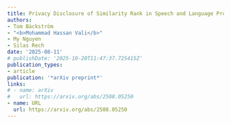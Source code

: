 ```yaml
---
title: Privacy Disclosure of Similarity Rank in Speech and Language Processing
authors:
- Tom Bäckström
- "<b>Mohammad Hassan Vali</b>"
- My Nguyen
- Silas Rech
date: '2025-08-11'
# publishDate: '2025-10-20T11:47:37.725415Z'
publication_types:
- article
publication: '*arXiv preprint*'
links:
# - name: arXiv
#   url: https://arxiv.org/abs/2508.05250
- name: URL
  url: https://arxiv.org/abs/2508.05250
---
```

